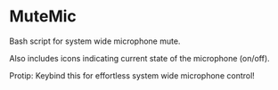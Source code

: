 # MuteMic
Bash script for system wide microphone mute.

Also includes icons indicating current state of the microphone (on/off).

Protip: Keybind this for effortless system wide microphone control!
